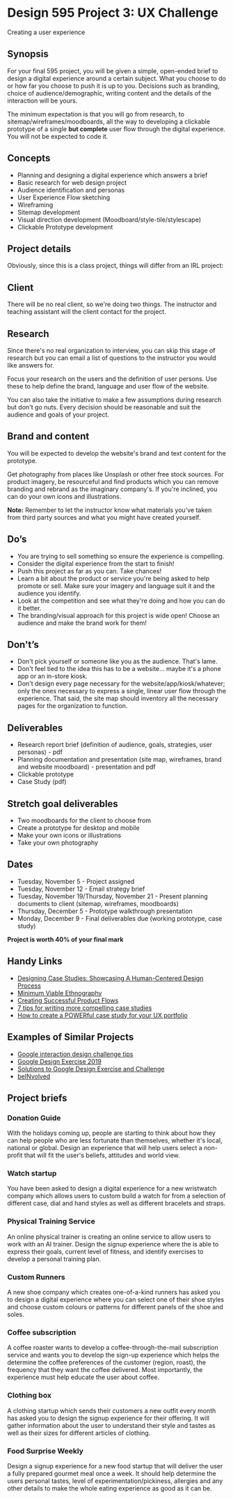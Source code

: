 # Design 595 Project 3: UX Challenge
Creating a user experience

## Synopsis
For your final 595 project, you will be given a simple, open-ended brief to design a digital experience around a certain subject. What you choose to do or how far you choose to push it is up to you. Decisions such as branding, choice of audience/demographic, writing content and the details of the interaction will be yours.

The minimum expectation is that you will go from research, to sitemap/wireframes/moodboards, all the way to developing a clickable prototype of a single **but complete** user flow through the digital experience. You will not be expected to code it. 

## Concepts
- Planning and designing a digital experience which answers a brief
- Basic research for web design project
- Audience identification and personas
- User Experience Flow sketching
- Wireframing
- Sitemap development
- Visual direction development (Moodboard/style-tile/stylescape)
- Clickable Prototype development

## Project details
Obviously, since this is a class project, things will differ from an IRL project: 

## Client
There will be no real client, so we're doing two things. The instructor and teaching assistant will the client contact for the project.

## Research
Since there's no real organization to interview, you can skip this stage of research but you can email a list of questions to the instructor you would like answers for.

Focus your research on the users and the definition of user persons. Use these to help define the brand, language and user flow of the website.

You can also take the initiative to make a few assumptions during research but don't go nuts. Every decision should be reasonable and suit the audience and goals of your project.

## Brand and content
You will be expected to develop the website's brand and text content for the prototype. 

Get photography from places like Unsplash or other free stock sources. For product imagery, be resourceful and find products which you can remove branding and rebrand as the imaginary company's. If you're inclined, you can do your own icons and illustrations. 

**Note:** Remember to let the instructor know what materials you've taken from third party sources and what you might have created yourself.

## Do’s
- You are trying to sell something so ensure the experience is compelling.
- Consider the digital experience from the start to finish!
- Push this project as far as you can. Take chances!
- Learn a bit about the product or service you're being asked to help promote or sell. Make sure your imagery and language suit it and the audience you identify.
- Look at the competition and see what they're doing and how you can do it better.
- The branding/visual approach for this project is wide open! Choose an audience and make the brand work for them!

## Don't’s
- Don't pick yourself or someone like you as the audience. That's lame.
- Don't feel tied to the idea this has to be a website... maybe it's a phone app or an in-store kiosk. 
- Don't design every page necessary for the website/app/kiosk/whatever; only the ones necessary to express a single, linear user flow through the experience. That said, the site map should inventory all the necessary pages for the organization to function.

## Deliverables
- Research report brief (definition of audience, goals, strategies, user personas) - pdf
- Planning documentation and presentation (site map, wireframes, brand and website moodboard) - presentation and pdf
- Clickable prototype
- Case Study (pdf)

## Stretch goal deliverables
- Two moodboards for the client to choose from
- Create a prototype for desktop and mobile
- Make your own icons or illustrations
- Take your own photography

## Dates
- Tuesday, November 5 - Project assigned  
- Tuesday, November 12 - Email strategy brief 
- Tuesday, November 19/Thursday, November 21 - Present planning documents to client (sitemap, wireframes, moodboards)
- Thursday, December 5 - Prototype walkthrough presentation
- Monday, December 9 - Final deliverables due (working prototype, case study)

**Project is worth 40% of your final mark**


## Handy Links 
- [Designing Case Studies: Showcasing A Human-Centered Design Process](http://www.smashingmagazine.com/2015/02/designing-case-studies-human-centered-design-process/)  
- [Minimum Viable Ethnography](https://medium.com/research-things/minimum-viable-ethnography-a047e9358df0#.r6cfia93r)
- [Creating Successful Product Flows](https://medium.com/@ryanglasgow/creating-successful-product-flows-c41ffbce49a1#.gwnuwmgkz)
- [7 tips for writing more compelling case studies](https://blog.prototypr.io/7-tips-for-writing-more-compelling-case-studies-f479c76f068b)
- [How to create a POWERful case study for your UX portfolio](https://medium.com/@userfocus/how-to-create-a-powerful-case-study-for-your-ux-portfolio-1c721f58a2d2)


## Examples of Similar Projects
- [Google interaction design challenge tips](https://uxdesign.cc/google-interaction-design-challenge-90a6837f7654)
- [Google Design Exercise 2019](https://blog.prototypr.io/google-design-exercise-8c25a93dcdbc)
- [Solutions to Google Design Exercise and Challenge](https://www.casestudy.club/journal/google-design-exercise)
- [beINvolved](https://www.jiaqizhuo.com/google-design-exercise-2019)


## Project briefs
### Donation Guide
With the holidays coming up, people are starting to think about how they can help people who are less fortunate than themselves, whether it's local, national or global. Design an experience that will help users select a non-profit that will fit the user's beliefs, attitudes and world view.

### Watch startup
You have been asked to design a digital experience for a new wristwatch company which allows users to custom build a watch for from a selection of different case, dial and hand styles as well as different bracelets and straps. 

### Physical Training Service
An online physical trainer is creating an online service to allow users to work with an AI trainer. Design the signup experience where the is able to express their goals, current level of fitness, and identify exercises to develop a personal training plan.

### Custom Runners
A new shoe company which creates one-of-a-kind runners has asked you to design a digital experience where you can select one of their shoe styles and choose custom colours or patterns for different panels of the shoe and soles.

### Coffee subscription 
A coffee roaster wants to develop a coffee-through-the-mail subscription service and wants you to develop the sign-up experience which helps the determine the coffee preferences of the customer (region, roast), the frequency that they want the coffee delivered. Most importantly, the experience must help educate the user about coffee.

### Clothing box
A clothing startup which sends their customers a new outfit every month has asked you to design the signup experience for their offering. It will gather information about the user to understand their style and tastes as well as their sizes for different articles of clothing.

### Food Surprise Weekly
Design a signup experience for a new food startup that will deliver the user a fully prepared gourmet meal once a week. It should help determine the users personal tastes, level of experimentation/pickiness, allergies and any other details to make the whole eating experience as good as it can be.

